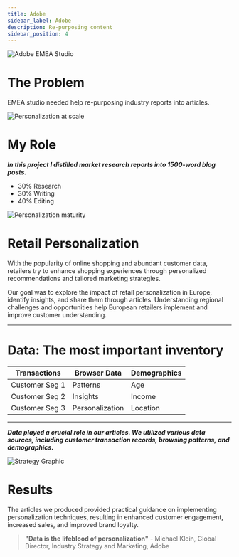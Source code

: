 ```yaml
---
title: Adobe
sidebar_label: Adobe
description: Re-purposing content
sidebar_position: 4
---
```


![Adobe EMEA Studio](/img/adobe3.png)

# The Problem

EMEA studio needed help re-purposing industry reports into articles. 

![Personalization at scale](/img/adobe.png)

# My Role 

  ***In this project I distilled market research reports into 1500-word blog posts.***

 - 30% Research
 - 30% Writing
 - 40% Editing

 ![Personalization maturity](/img/adobe1.png)

# Retail Personalization

With the popularity of online shopping and abundant customer data, retailers try to enhance shopping experiences through personalized recommendations and tailored marketing strategies. 

Our goal was to explore the impact of retail personalization in Europe, identify insights, and share them through articles. Understanding regional challenges and opportunities help European retailers implement and improve customer understanding.

* * *

# Data: The most important inventory 

| Transactions |   Browser Data | Demographics |
| --------------   | -------------- | -------------- |
| Customer Seg 1   | Patterns     | Age     |
| Customer Seg 2   | Insights     | Income    |
| Customer Seg 3   | Personalization     | Location     |

* * *

***Data played a crucial role in our articles.
We utilized various data sources, including customer transaction records, browsing patterns, and demographics.***

![Strategy Graphic](/img/adobe2.png)

# Results

The articles we produced provided practical guidance on implementing personalization techniques, resulting in enhanced customer engagement, increased sales, and improved brand loyalty.

> **"Data is the lifeblood of personalization"** - Michael Klein, Global Director, Industry Strategy and Marketing, Adobe